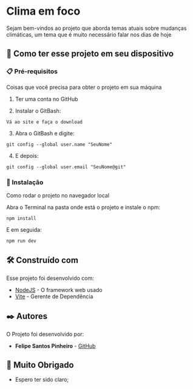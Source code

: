 # Clima em foco

Sejam bem-vindos ao projeto que aborda temas atuais sobre mudanças climáticas, um tema que é muito necessário falar nos dias de hoje

## 🚀 Como ter esse projeto em seu dispositivo

### 📋 Pré-requisitos

Coisas que você precisa para obter o projeto em sua máquina

1. Ter uma conta no GitHub

2. Instalar o GitBash:

```
Vá ao site e faça o download
```

3. Abra o GitBash e digite:

```
git config --global user.name "SeuNome"
```

4. E depois:

```
git config --global user.email "SeuNome@git"
```

### 🔧 Instalação

Como rodar o projeto no navegador local

Abra o Terminal na pasta onde está o projeto e instale o npm:

```
npm install
```

E em seguida:

```
npm run dev
```


## 🛠️ Construído com

Esse projeto foi desenvolvido com:

* [NodeJS](https://nodejs.org/) - O framework web usado
* [Vite](https://vitejs.dev/) - Gerente de Dependência

 
## ✒️ Autores

O Projeto foi desenvolvido por:

* **Felipe Santos Pinheiro** - [GitHub](https://github.com/FelipeSPinheiro06)


## 🎁 Muito Obrigado

* Espero ter sido claro;

